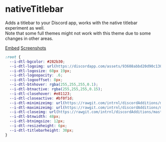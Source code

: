 # nativeTitlebar

Adds a titlebar to your Discord app, works with the native titlebar experiment as well.   
Note that some full themes might not work with this theme due to some changes in other areas.

[Embed](https://rawgit.com/intrnl/discordAdditions/master/nativeTitlebar/themefile.css) [Screenshots](https://imgur.com/a/ujian)

```css
:root {
  --i-dtl-bgcolor: #282b30;
  --i-dtl-logoimg: url(https://discordapp.com/assets/93608abbd20d90c13004925014a9fd01.svg);
  --i-dtl-logosize: 60px 19px;
  --i-dtl-logoopacity: .6;
  --i-dtl-logooffset: 8px;
  --i-dtl-btnhover: rgba(255,255,255,0.1);
  --i-dtl-btnactive: rgba(255,255,255,0.15);
  --i-dtl-closehover: #e81123;
  --i-dtl-closeactive: #bf0f1d;
  --i-dtl-minimizeimg: url(https://rawgit.com/intrnl/discordAdditions/master/nativeTitlebar/assets/btn-minimize.svg);
  --i-dtl-maximizeimg: url(https://rawgit.com/intrnl/discordAdditions/master/nativeTitlebar/assets/btn-maximize.svg);
  --i-dtl-closeimg: url(https://rawgit.com/intrnl/discordAdditions/master/nativeTitlebar/assets/btn-close.svg);
  --i-dtl-btnwidth: 48px;
  --i-dtl-btnimgsize: 12px;
  --i-dtl-resizeheight: 6px;
  --i-dtl-titlebarheight: 30px;
}
```
